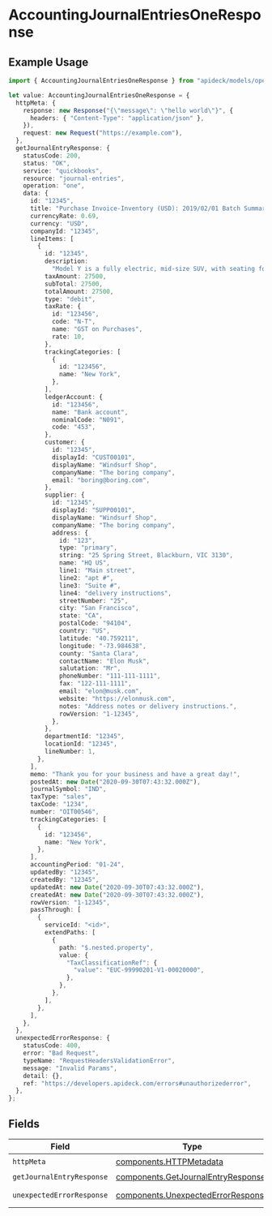 # AccountingJournalEntriesOneResponse

## Example Usage

```typescript
import { AccountingJournalEntriesOneResponse } from "apideck/models/operations";

let value: AccountingJournalEntriesOneResponse = {
  httpMeta: {
    response: new Response("{\"message\": \"hello world\"}", {
      headers: { "Content-Type": "application/json" },
    }),
    request: new Request("https://example.com"),
  },
  getJournalEntryResponse: {
    statusCode: 200,
    status: "OK",
    service: "quickbooks",
    resource: "journal-entries",
    operation: "one",
    data: {
      id: "12345",
      title: "Purchase Invoice-Inventory (USD): 2019/02/01 Batch Summary Entry",
      currencyRate: 0.69,
      currency: "USD",
      companyId: "12345",
      lineItems: [
        {
          id: "12345",
          description:
            "Model Y is a fully electric, mid-size SUV, with seating for up to seven, dual motor AWD and unparalleled protection.",
          taxAmount: 27500,
          subTotal: 27500,
          totalAmount: 27500,
          type: "debit",
          taxRate: {
            id: "123456",
            code: "N-T",
            name: "GST on Purchases",
            rate: 10,
          },
          trackingCategories: [
            {
              id: "123456",
              name: "New York",
            },
          ],
          ledgerAccount: {
            id: "123456",
            name: "Bank account",
            nominalCode: "N091",
            code: "453",
          },
          customer: {
            id: "12345",
            displayId: "CUST00101",
            displayName: "Windsurf Shop",
            companyName: "The boring company",
            email: "boring@boring.com",
          },
          supplier: {
            id: "12345",
            displayId: "SUPP00101",
            displayName: "Windsurf Shop",
            companyName: "The boring company",
            address: {
              id: "123",
              type: "primary",
              string: "25 Spring Street, Blackburn, VIC 3130",
              name: "HQ US",
              line1: "Main street",
              line2: "apt #",
              line3: "Suite #",
              line4: "delivery instructions",
              streetNumber: "25",
              city: "San Francisco",
              state: "CA",
              postalCode: "94104",
              country: "US",
              latitude: "40.759211",
              longitude: "-73.984638",
              county: "Santa Clara",
              contactName: "Elon Musk",
              salutation: "Mr",
              phoneNumber: "111-111-1111",
              fax: "122-111-1111",
              email: "elon@musk.com",
              website: "https://elonmusk.com",
              notes: "Address notes or delivery instructions.",
              rowVersion: "1-12345",
            },
          },
          departmentId: "12345",
          locationId: "12345",
          lineNumber: 1,
        },
      ],
      memo: "Thank you for your business and have a great day!",
      postedAt: new Date("2020-09-30T07:43:32.000Z"),
      journalSymbol: "IND",
      taxType: "sales",
      taxCode: "1234",
      number: "OIT00546",
      trackingCategories: [
        {
          id: "123456",
          name: "New York",
        },
      ],
      accountingPeriod: "01-24",
      updatedBy: "12345",
      createdBy: "12345",
      updatedAt: new Date("2020-09-30T07:43:32.000Z"),
      createdAt: new Date("2020-09-30T07:43:32.000Z"),
      rowVersion: "1-12345",
      passThrough: [
        {
          serviceId: "<id>",
          extendPaths: [
            {
              path: "$.nested.property",
              value: {
                "TaxClassificationRef": {
                  "value": "EUC-99990201-V1-00020000",
                },
              },
            },
          ],
        },
      ],
    },
  },
  unexpectedErrorResponse: {
    statusCode: 400,
    error: "Bad Request",
    typeName: "RequestHeadersValidationError",
    message: "Invalid Params",
    detail: {},
    ref: "https://developers.apideck.com/errors#unauthorizederror",
  },
};
```

## Fields

| Field                                                                                    | Type                                                                                     | Required                                                                                 | Description                                                                              |
| ---------------------------------------------------------------------------------------- | ---------------------------------------------------------------------------------------- | ---------------------------------------------------------------------------------------- | ---------------------------------------------------------------------------------------- |
| `httpMeta`                                                                               | [components.HTTPMetadata](../../models/components/httpmetadata.md)                       | :heavy_check_mark:                                                                       | N/A                                                                                      |
| `getJournalEntryResponse`                                                                | [components.GetJournalEntryResponse](../../models/components/getjournalentryresponse.md) | :heavy_minus_sign:                                                                       | JournalEntries                                                                           |
| `unexpectedErrorResponse`                                                                | [components.UnexpectedErrorResponse](../../models/components/unexpectederrorresponse.md) | :heavy_minus_sign:                                                                       | Unexpected error                                                                         |